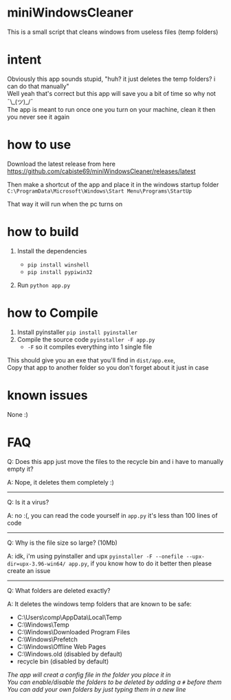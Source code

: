 # miniWindowsCleaner
This is a small script that cleans windows from useless files (temp folders)

# intent 
Obviously this app sounds stupid, "huh? it just deletes the temp folders? i can do that manually"  
Well yeah that's correct but this app will save you a bit of time so why not ¯\\\_(ツ)\_/¯  
The app is meant to run once one you turn on your machine, clean it then you never see it again

# how to use
Download the latest release from here https://github.com/cabiste69/miniWindowsCleaner/releases/latest

Then make a shortcut of the app and place it in the windows startup folder `C:\ProgramData\Microsoft\Windows\Start Menu\Programs\StartUp`

That way it will run when the pc turns on

# how to build

1. Install the dependencies 
   - `pip install winshell`
   - `pip install pypiwin32`

2. Run `python app.py`

# how to Compile

1. Install pyinstaller `pip install pyinstaller`
2. Compile the source code `pyinstaller -F app.py`
   - `-F` so it compiles everything into 1 single file

This should give you an exe that you'll find in `dist/app.exe`,  
Copy that app to another folder so you don't forget about it just in case

# known issues 
None :)

# FAQ
Q: Does this app just move the files to the recycle bin and i have to manually empty it?

A: Nope, it deletes them completely :)

---

Q: Is it a virus?

A: no :(, you can read the code yourself in `app.py` it's less than 100 lines of code

---

Q: Why is the file size so large? (10Mb)

A: idk, i'm using pyinstaller and upx `pyinstaller -F --onefile --upx-dir=upx-3.96-win64/ app.py`, if you know how to do it better then please create an issue

---

Q: What folders are deleted exactly?

A: It deletes the windows temp folders that are known to be safe:
   - C:\Users\comp\AppData\Local\Temp
   - C:\Windows\Temp
   - C:\Windows\Downloaded Program Files
   - C:\Windows\Prefetch
   - C:\Windows\Offline Web Pages
   - C:\Windows.old (disabled by default)
   - recycle bin (disabled by default)

  *The app will creat a config file in the folder you place it in*  
  *You can enable/disable the folders to be deleted by adding a `#` before them*  
  *You can add your own folders by just typing them in a new line*  
